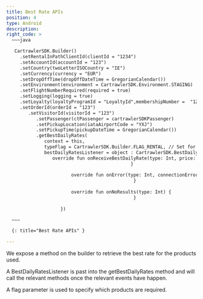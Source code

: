 ```yaml
---
title: Best Rate APIs
position: 4
type: Android
description:
right_code: >
  ~~~java      

   CartrawlerSDK.Builder()
     .setRentalInPathClientId(clientId = "1234")
     .setAccountId(accountId = "123")
     .setCountry(twoLetterISOCountry = "IE")
     .setCurrency(currency = "EUR")
     .setDropOffTime(dropOffDateTime = GregorianCalendar())
     .setEnvironment(environment = CartrawlerSDK.Environment.STAGING)
     .setFlightNumberRequired(required = true)
     .setLogging(logging = true)
     .setLoyalty(loyaltyProgramId = "LoyaltyId",membershipNumber =  "123")
     .setOrderId(orderId = "123")
        .setVisitorId(visitorId = "123")
           .setPassenger(ctPassenger = cartrawlerSDKPassenger)
           .setPickupLocation(iataAirportCode = "YXJ")
           .setPickupTime(pickupDateTime = GregorianCalendar())
           .getBestDailyRates(
              context = this,
              typeFlag = CartrawlerSDK.Builder.FLAG_RENTAL, // Set for now, future use
              bestDailyRatesListener = object : CartrawlerSDK.BestDailyRatesListener{
                 override fun onReceiveBestDailyRate(type: Int, price: Double, currency: String) {
                                              }
     
                        override fun onError(type: Int, connectionError: CartrawlerSDK.ConnectionError) {
                                               }
     
                        override fun onNoResults(type: Int) {
                                               }
     
                    })

  ~~~

  {: title="Best Rate APIs" }

---
```


We expose a method on the builder to retrieve the best rate for the products used.  

A BestDailyRatesListener is past into the getBestDailyRates method and will call the relevant methods once the relevant events have happen. 
 
 A flag parameter is used to specify which products are required.

